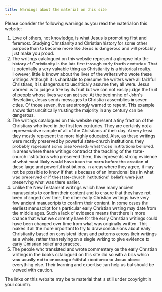 ```yaml
---
title: Warnings about the material on this site
---
```


Please consider the following warnings as you read the material on this website:

1. Love of others, not knowledge, is what Jesus is promoting first and foremost. Studying Christianity and Christian history for some other purpose than to become more like Jesus is dangerous and will probably just make you proud.
2. The writings catalogued on this website represent a glimpse into the history of Christianity in the late first through early fourth centuries. That is potentially a very valuable thing as Christianity is a historical reality. However, little is known about the lives of the writers who wrote these writings. Although it is charitable to presume the writers were all faithful Christians, it is dangerous to uncritically assume they all were. Jesus warned us to judge a tree by its fruit but we can not easily judge the fruit of people whose lives we can not see. At the beginning of John's Revelation, Jesus sends messages to Christian assemblies in seven cities. Of those seven, five are strongly warned to repent. This example shows that uncritically trusting the majority in any century can be dangerous.
3. The writings catalogued on this website represent a tiny fraction of the Christians who lived in the first few centuries. They are certainly not a representative sample of all of the Christians of their day. At very least they mostly represent the more highly educated. Also, as these writings were mostly preserved by powerful state-church institutions, they probably represent some bias towards what those institutions believed. In areas where these writings contradict the teaching of the state-church institutions who preserved them, this represents strong evidence of what most likely would have been the norm before the creation of these large and powerful institutions. In areas where they agree, it may not be possible to know if that is because of an intentional bias in what was preserved or if the state-church institutions' beliefs were just preserving what was there earlier.
4. Unlike the New Testament writings which have many ancient manuscripts to confirm their content and to ensure that they have not been changed over time, the other early Christian writings have very few ancient manuscripts to confirm their content. In some cases the earliest manuscript for a particular early Christian writing may date from the middle ages. Such a lack of evidence means that there is more chance that what we currently have for the early Christian writings could have been changed over time from what was originally written. This makes it all the more important to try to draw conclusions about early Christianity based on consistent ideas and patterns across their writings as a whole, rather than relying on a single writing to give evidence to early Christian belief and practice.
5. The people who translated and wrote commentary on the early Christian writings in the books catalogued on this site did so with a bias which was usually not to encourage faithful obedience to Jesus above everything else. Their learning and expertise can help us but should be viewed with caution. 

The links on this website may be to material that is still under copyright in your country.
